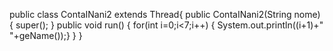 public class ContaINani2 extends Thread{
  public ContaINani2(String nome) {
    super();
}
  public void run() {
    for(int i=0;i<7;i++) {
      System.out.println((i+1)+" "+geName());}
 }
}

